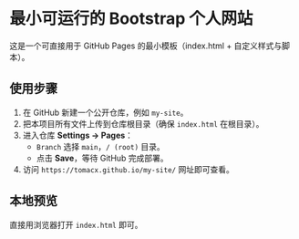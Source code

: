# 最小可运行的 Bootstrap 个人网站

这是一个可直接用于 GitHub Pages 的最小模板（index.html + 自定义样式与脚本）。

## 使用步骤

1. 在 GitHub 新建一个公开仓库，例如 `my-site`。
2. 把本项目所有文件上传到仓库根目录（确保 `index.html` 在根目录）。
3. 进入仓库 **Settings → Pages**：
   - `Branch` 选择 `main`，`/ (root)` 目录。
   - 点击 **Save**，等待 GitHub 完成部署。
4. 访问 `https://tomacx.github.io/my-site/` 网址即可查看。

## 本地预览
直接用浏览器打开 `index.html` 即可。

